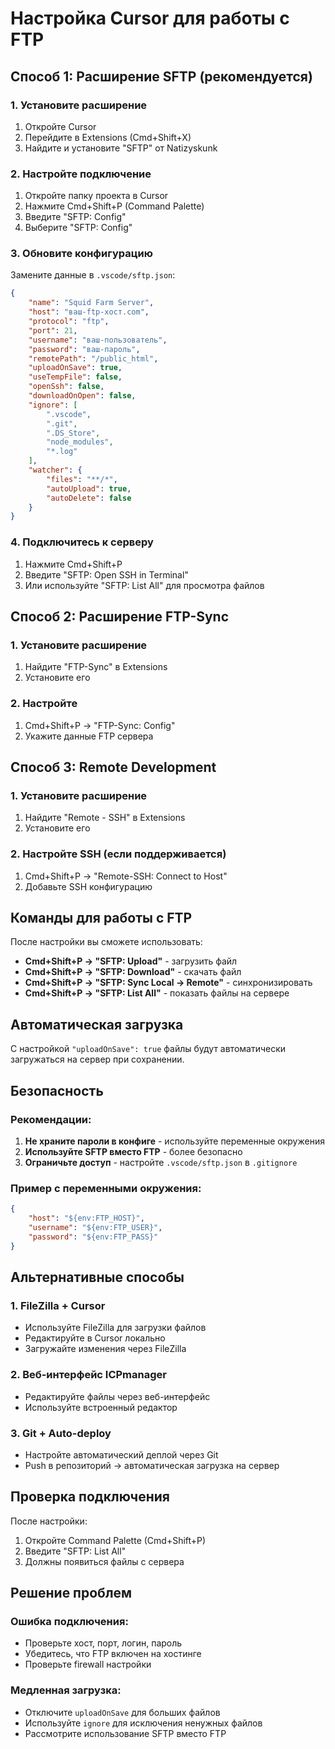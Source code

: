 # Настройка Cursor для работы с FTP

## Способ 1: Расширение SFTP (рекомендуется)

### 1. Установите расширение
1. Откройте Cursor
2. Перейдите в Extensions (Cmd+Shift+X)
3. Найдите и установите "SFTP" от Natizyskunk

### 2. Настройте подключение
1. Откройте папку проекта в Cursor
2. Нажмите Cmd+Shift+P (Command Palette)
3. Введите "SFTP: Config"
4. Выберите "SFTP: Config"

### 3. Обновите конфигурацию
Замените данные в `.vscode/sftp.json`:

```json
{
    "name": "Squid Farm Server",
    "host": "ваш-ftp-хост.com",
    "protocol": "ftp",
    "port": 21,
    "username": "ваш-пользователь",
    "password": "ваш-пароль",
    "remotePath": "/public_html",
    "uploadOnSave": true,
    "useTempFile": false,
    "openSsh": false,
    "downloadOnOpen": false,
    "ignore": [
        ".vscode",
        ".git",
        ".DS_Store",
        "node_modules",
        "*.log"
    ],
    "watcher": {
        "files": "**/*",
        "autoUpload": true,
        "autoDelete": false
    }
}
```

### 4. Подключитесь к серверу
1. Нажмите Cmd+Shift+P
2. Введите "SFTP: Open SSH in Terminal"
3. Или используйте "SFTP: List All" для просмотра файлов

## Способ 2: Расширение FTP-Sync

### 1. Установите расширение
1. Найдите "FTP-Sync" в Extensions
2. Установите его

### 2. Настройте
1. Cmd+Shift+P → "FTP-Sync: Config"
2. Укажите данные FTP сервера

## Способ 3: Remote Development

### 1. Установите расширение
1. Найдите "Remote - SSH" в Extensions
2. Установите его

### 2. Настройте SSH (если поддерживается)
1. Cmd+Shift+P → "Remote-SSH: Connect to Host"
2. Добавьте SSH конфигурацию

## Команды для работы с FTP

После настройки вы сможете использовать:

- **Cmd+Shift+P → "SFTP: Upload"** - загрузить файл
- **Cmd+Shift+P → "SFTP: Download"** - скачать файл
- **Cmd+Shift+P → "SFTP: Sync Local → Remote"** - синхронизировать
- **Cmd+Shift+P → "SFTP: List All"** - показать файлы на сервере

## Автоматическая загрузка

С настройкой `"uploadOnSave": true` файлы будут автоматически загружаться на сервер при сохранении.

## Безопасность

### Рекомендации:
1. **Не храните пароли в конфиге** - используйте переменные окружения
2. **Используйте SFTP вместо FTP** - более безопасно
3. **Ограничьте доступ** - настройте `.vscode/sftp.json` в `.gitignore`

### Пример с переменными окружения:
```json
{
    "host": "${env:FTP_HOST}",
    "username": "${env:FTP_USER}",
    "password": "${env:FTP_PASS}"
}
```

## Альтернативные способы

### 1. FileZilla + Cursor
- Используйте FileZilla для загрузки файлов
- Редактируйте в Cursor локально
- Загружайте изменения через FileZilla

### 2. Веб-интерфейс ICPmanager
- Редактируйте файлы через веб-интерфейс
- Используйте встроенный редактор

### 3. Git + Auto-deploy
- Настройте автоматический деплой через Git
- Push в репозиторий → автоматическая загрузка на сервер

## Проверка подключения

После настройки:
1. Откройте Command Palette (Cmd+Shift+P)
2. Введите "SFTP: List All"
3. Должны появиться файлы с сервера

## Решение проблем

### Ошибка подключения:
- Проверьте хост, порт, логин, пароль
- Убедитесь, что FTP включен на хостинге
- Проверьте firewall настройки

### Медленная загрузка:
- Отключите `uploadOnSave` для больших файлов
- Используйте `ignore` для исключения ненужных файлов
- Рассмотрите использование SFTP вместо FTP
